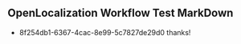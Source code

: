 ## OpenLocalization Workflow Test MarkDown
* 8f254db1-6367-4cac-8e99-5c7827de29d0 thanks!

<!--HONumber=Jul16_HO3-->


